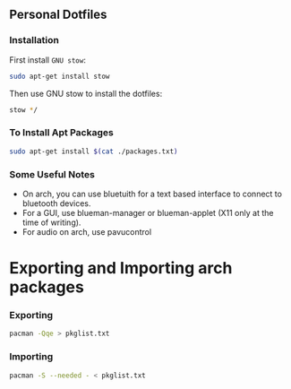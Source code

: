 ## Personal Dotfiles

### Installation

First install `GNU stow`:

```bash
sudo apt-get install stow
```
Then use GNU stow to install the dotfiles:

```bash
stow */
```

### To Install Apt Packages

```bash
sudo apt-get install $(cat ./packages.txt)
```

### Some Useful Notes

- On arch, you can use bluetuith for a text based interface to connect to bluetooth devices.
- For a GUI, use blueman-manager or blueman-applet (X11 only at the time of writing).
- For audio on arch, use pavucontrol

# Exporting and Importing arch packages

### Exporting

```bash
pacman -Qqe > pkglist.txt
```
### Importing

```bash
pacman -S --needed - < pkglist.txt
```
